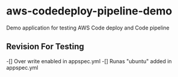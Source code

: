 # aws-codedeploy-pipeline-demo
Demo application for testing AWS Code deploy and Code pipeline

## Revision For Testing
-[] Over write enabled in appspec.yml
-[] Runas "ubuntu" added in appspec.yml
